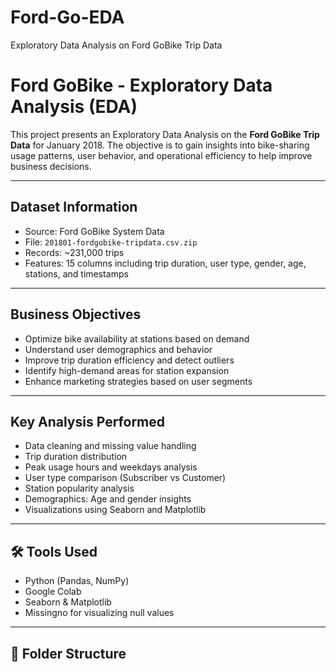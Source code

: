 # Ford-Go-EDA
Exploratory Data Analysis on Ford GoBike Trip Data
#  Ford GoBike - Exploratory Data Analysis (EDA)

This project presents an Exploratory Data Analysis on the **Ford GoBike Trip Data** for January 2018. The objective is to gain insights into bike-sharing usage patterns, user behavior, and operational efficiency to help improve business decisions.

---

##  Dataset Information

- Source: Ford GoBike System Data
- File: `201801-fordgobike-tripdata.csv.zip`
- Records: ~231,000 trips
- Features: 15 columns including trip duration, user type, gender, age, stations, and timestamps

---

##  Business Objectives

- Optimize bike availability at stations based on demand
- Understand user demographics and behavior
- Improve trip duration efficiency and detect outliers
- Identify high-demand areas for station expansion
- Enhance marketing strategies based on user segments

---

##  Key Analysis Performed

- Data cleaning and missing value handling
- Trip duration distribution
- Peak usage hours and weekdays analysis
- User type comparison (Subscriber vs Customer)
- Station popularity analysis
- Demographics: Age and gender insights
- Visualizations using Seaborn and Matplotlib

---

## 🛠 Tools Used

- Python (Pandas, NumPy)
- Google Colab
- Seaborn & Matplotlib
- Missingno for visualizing null values

---

## 📌 Folder Structure

